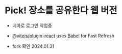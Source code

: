 # Pick! 장소를 공유한다 웹 버전

- 네아로 로그인 작업중

- [@vitejs/plugin-react](https://github.com/vitejs/vite-plugin-react/blob/main/packages/plugin-react/README.md) uses [Babel](https://babeljs.io/) for Fast Refresh

- fork 확인 2024.01.31
